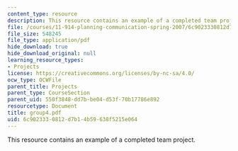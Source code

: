 ```yaml
---
content_type: resource
description: This resource contains an example of a completed team project.
file: /courses/11-914-planning-communication-spring-2007/6c9023330812d7b14b59638f5215e064_group4.pdf
file_size: 548245
file_type: application/pdf
hide_download: true
hide_download_original: null
learning_resource_types:
- Projects
license: https://creativecommons.org/licenses/by-nc-sa/4.0/
ocw_type: OCWFile
parent_title: Projects
parent_type: CourseSection
parent_uid: 550f3848-dd7b-be04-d53f-70b17786e892
resourcetype: Document
title: group4.pdf
uid: 6c902333-0812-d7b1-4b59-638f5215e064
---
```

This resource contains an example of a completed team project.